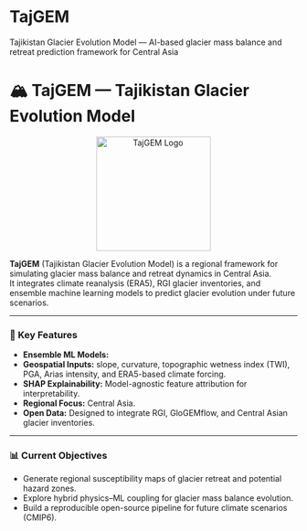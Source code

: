 # TajGEM
Tajikistan Glacier Evolution Model — AI-based glacier mass balance and retreat prediction framework for Central Asia
# 🏔️ TajGEM — Tajikistan Glacier Evolution Model

<p align="center">
  <img width="200" alt="TajGEM Logo" src="https://github.com/user-attachments/assets/002aeb72-27a9-47fc-a17c-1ac9b3aefad1" />
</p>


**TajGEM** (Tajikistan Glacier Evolution Model) is a regional framework for simulating glacier mass balance and retreat dynamics in Central Asia.  
It integrates climate reanalysis (ERA5), RGI glacier inventories, and ensemble machine learning models to predict glacier evolution under future scenarios.

---

### 🔬 Key Features
- **Ensemble ML Models:**   
- **Geospatial Inputs:** slope, curvature, topographic wetness index (TWI), PGA, Arias intensity, and ERA5-based climate forcing.  
- **SHAP Explainability:** Model-agnostic feature attribution for interpretability.  
- **Regional Focus:** Central Asia.  
- **Open Data:** Designed to integrate RGI, GloGEMflow, and Central Asian glacier inventories.

---

### 📊 Current Objectives
- Generate regional susceptibility maps of glacier retreat and potential hazard zones.  
- Explore hybrid physics–ML coupling for glacier mass balance evolution.  
- Build a reproducible open-source pipeline for future climate scenarios (CMIP6).  
